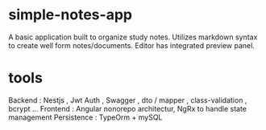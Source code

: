 # simple-notes-app


A basic application built to organize study notes.  Utilizes markdown syntax to create well form notes/documents.  Editor has integrated preview panel.

    
# tools 
Backend : Nestjs , Jwt Auth , Swagger , dto / mapper , class-validation , bcrypt ... 
Frontend : Angular nonorepo architectur, NgRx to handle state management
Persistence : TypeOrm + mySQL